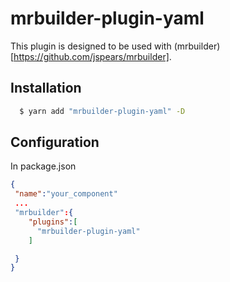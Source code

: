 mrbuilder-plugin-yaml
===
This plugin is designed to be used with (mrbuilder)[https://github.com/jspears/mrbuilder].

## Installation
```sh
  $ yarn add "mrbuilder-plugin-yaml" -D
```
## Configuration
In package.json
```json
{
 "name":"your_component"
 ...
 "mrbuilder":{
    "plugins":[
      "mrbuilder-plugin-yaml"
    ]

 }
}
```
